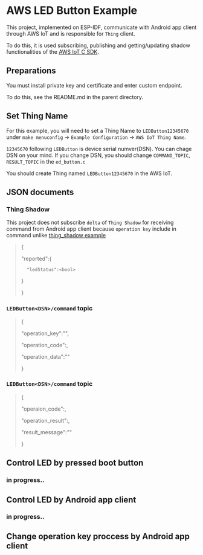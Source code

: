 # AWS LED Button Example

This project, implemented on ESP-IDF, communicate with Android app client through AWS IoT and is responsible for `Thing` client.

To do this, it is used subscribing, publishing and getting/updating shadow functionalities of the [AWS IoT C SDK](https://github.com/aws/aws-iot-device-sdk-embedded-C).

## Preparations

You must install private key and certificate and enter custom endpoint.

To do this, see the README.md in the parent directory.

## Set Thing Name

For this example, you will need to set a Thing Name to `LEDButton12345670` under `make menuconfig` -> `Example Configuration` -> `AWS IoT Thing Name`.

`12345670` following `LEDButton` is device serial numver(DSN). You can chage DSN on your mind. If you change DSN, you should change `COMMAND_TOPIC`, `RESULT_TOPIC` in the `ed_button.c`

You should create Thing named `LEDButton12345670` in the AWS IoT.

## JSON documents

### Thing Shadow

This project does not subscribe `delta` of `Thing Shadow` for receiving command from Android app client because `operation key` include in command unlike [thing_shadow example](https://github.com/espressif/esp-idf/tree/master/examples/protocols/aws_iot/thing_shadow)

>{
>
>	"reported":{
>
>		"ledStatus":<bool>
>
>	}
>
>}

### `LEDButton<DSN>/command` topic

>{
>
>	"operation_key":"<String>",
>
>	"operation_code":<Integer>,
>
>	"operation_data":"<String>"
>
>}

### `LEDButton<DSN>/command` topic

>{
>
>	"operaion_code":<Integer>,
>
>	"operation_result":<bool>,
>
>	"result_message":"<String>"
>
>}

## Control LED by pressed boot button

### in progress..

## Control LED by Android app client

### in progress..

## Change operation key proccess by Android app client